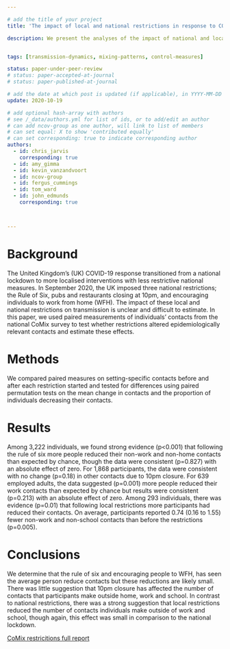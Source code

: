 ```yaml
---

# add the title of your project
title: 'The impact of local and national restrictions in response to COVID-19 on social contacts in the UK: a longitudinal natural experiment.'

description: We present the analyses of the impact of national and local restrictions on the number of setting-specific contacts that people have prior to and during the restrictions from an ongoing survey (CoMix) which tracks social contact behaviour during the Covid-19 pandemic.


tags: [transmission-dynamics, mixing-patterns, control-measures]

status: paper-under-peer-review
# status: paper-accepted-at-journal
# status: paper-published-at-journal

# add the date at which post is updated (if applicable), in YYYY-MM-DD
update: 2020-10-19

# add optional hash-array with authors
# see /_data/authors.yml for list of ids, or to add/edit an author
# can add ncov-group as one author, will link to list of members
# can set equal: X to show 'contributed equally'
# can set corresponding: true to indicate corresponding author
authors:
  - id: chris_jarvis
    corresponding: true
  - id: amy_gimma
  - id: kevin_vanzandvoort
  - id: ncov-group
  - id: fergus_cummings
  - id: tom_ward
  - id: john_edmunds
    corresponding: true



---
```




# Background

The United Kingdom’s (UK) COVID-19 response transitioned from a national lockdown to more localised interventions with less restrictive national measures. In September 2020, the UK imposed three national restrictions; the Rule of Six, pubs and restaurants closing at 10pm, and encouraging individuals to work from home (WFH). 
The impact of these local and national restrictions on transmission is unclear and difficult to estimate. In this paper, we used paired measurements of individuals’ contacts from the national CoMix survey to test whether restrictions altered epidemiologically relevant contacts and estimate these effects. 

# Methods

We compared paired measures on setting-specific contacts before and after each restriction started and tested for differences using paired permutation tests on the mean change in contacts and the proportion of individuals decreasing their contacts. 

# Results

Among 3,222 individuals, we found strong evidence (p<0.001) that following the rule of six more people reduced their non-work and non-home contacts than expected by chance, though the data were consistent (p=0.827) with an absolute effect of zero. For 1,868 participants, the data were consistent with no change (p=0.18) in other contacts due to 10pm closure. For 639 employed adults, the data suggested (p=0.001) more people reduced their work contacts than expected by chance but results were consistent (p=0.213) with an absolute effect of zero. Among 293 individuals, there was evidence (p=0.01) that following local restrictions more participants had reduced their contacts. On average, participants reported 0.74 (0.16 to 1.55) fewer non-work and non-school contacts than before the restrictions (p=0.005).

# Conclusions

We determine that the rule of six and encouraging people to WFH, has seen the average person reduce contacts but these reductions are likely small. There was little suggestion that 10pm closure has affected the number of contacts that participants make outside home, work and school. In contrast to national restrictions, there was a strong suggestion that local restrictions reduced the number of contacts individuals make outside of work and school, though again, this effect was small in comparison to the national lockdown. 

[CoMix restricitions full report](reports/comix/LSHTM-CMMID-20201019-CoMix-national_local_restrictions.pdf)



